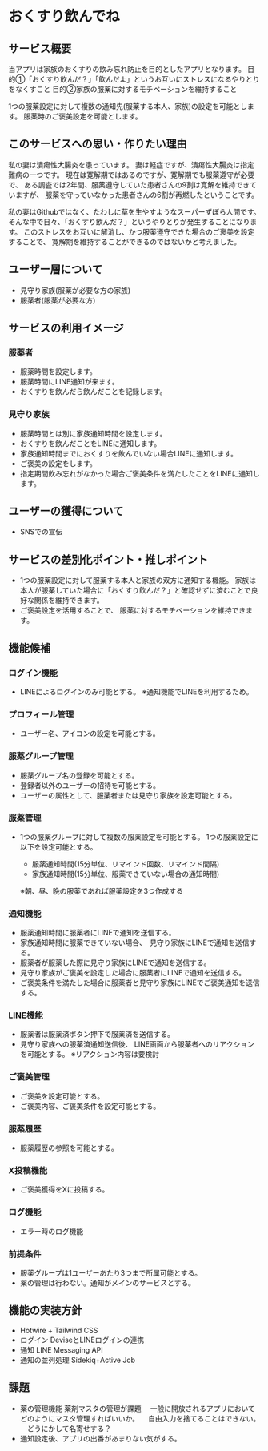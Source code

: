 # おくすり飲んでね

## サービス概要

当アプリは家族のおくすりの飲み忘れ防止を目的としたアプリとなります。
目的①「おくすり飲んだ？」「飲んだよ」というお互いにストレスになるやりとりをなくすこと
目的②家族の服薬に対するモチベーションを維持すること

1つの服薬設定に対して複数の通知先(服薬する本人、家族)の設定を可能とします。
服薬時のご褒美設定を可能とします。

## このサービスへの思い・作りたい理由

私の妻は潰瘍性大腸炎を患っています。
妻は軽症ですが、潰瘍性大腸炎は指定難病の一つです。
現在は寛解期ではあるのですが、寛解期でも服薬遵守が必要で、
ある調査では2年間、服薬遵守していた患者さんの9割は寛解を維持できていますが、
服薬を守っていなかった患者さんの6割が再燃したということです。

私の妻はGithubではなく、たわしに草を生やすようなスーパーずぼら人間です。
そんな中で日々、「おくすり飲んだ？」というやりとりが発生することになります。
このストレスをお互いに解消し、かつ服薬遵守できた場合のご褒美を設定することで、
寛解期を維持することができるのではないかと考えました。

## ユーザー層について

- 見守り家族(服薬が必要な方の家族)
- 服薬者(服薬が必要な方)

## サービスの利用イメージ

### 服薬者

- 服薬時間を設定します。
- 服薬時間にLINE通知が来ます。
- おくすりを飲んだら飲んだことを記録します。

### 見守り家族

- 服薬時間とは別に家族通知時間を設定します。
- おくすりを飲んだことをLINEに通知します。
- 家族通知時間までにおくすりを飲んでいない場合LINEに通知します。
- ご褒美の設定をします。
- 指定期間飲み忘れがなかった場合ご褒美条件を満たしたことをLINEに通知します。

## ユーザーの獲得について

- SNSでの宣伝

## サービスの差別化ポイント・推しポイント

- 1つの服薬設定に対して服薬する本人と家族の双方に通知する機能。
  家族は本人が服薬していた場合に「おくすり飲んだ？」と確認せずに済むことで良好な関係を維持できます。
- ご褒美設定を活用することで、
  服薬に対するモチベーションを維持できます。

## 機能候補

### ログイン機能

- LINEによるログインのみ可能とする。
  ※通知機能でLINEを利用するため。

### プロフィール管理

- ユーザー名、アイコンの設定を可能とする。

### 服薬グループ管理

- 服薬グループ名の登録を可能とする。
- 登録者以外のユーザーの招待を可能とする。
- ユーザーの属性として、服薬者または見守り家族を設定可能とする。

### 服薬管理

- 1つの服薬グループに対して複数の服薬設定を可能とする。
  1つの服薬設定に以下を設定可能とする。

   - 服薬通知時間(15分単位、リマインド回数、リマインド間隔)
   - 家族通知時間(15分単位、服薬できていない場合の通知時間)

  ※朝、昼、晩の服薬であれば服薬設定を3つ作成する

### 通知機能

- 服薬通知時間に服薬者にLINEで通知を送信する。
- 家族通知時間に服薬できていない場合、　見守り家族にLINEで通知を送信する。
- 服薬者が服薬した際に見守り家族にLINEで通知を送信する。
- 見守り家族がご褒美を設定した場合に服薬者にLINEで通知を送信する。
- ご褒美条件を満たした場合に服薬者と見守り家族にLINEでご褒美通知を送信する。

### LINE機能

- 服薬者は服薬済ボタン押下で服薬済を送信する。
- 見守り家族への服薬済通知送信後、
  LINE画面から服薬者へのリアクションを可能とする。
  ※リアクション内容は要検討

### ご褒美管理

- ご褒美を設定可能とする。
- ご褒美内容、ご褒美条件を設定可能とする。

### 服薬履歴

- 服薬履歴の参照を可能とする。

### X投稿機能

- ご褒美獲得をXに投稿する。

### ログ機能

- エラー時のログ機能

### 前提条件

- 服薬グループは1ユーザーあたり3つまで所属可能とする。
- 薬の管理は行わない。通知がメインのサービスとする。

## 機能の実装方針

- Hotwire + Tailwind CSS
- ログイン
  DeviseとLINEログインの連携
- 通知
  LINE Messaging API
- 通知の並列処理
  Sidekiq+Active Job


## 課題

- 薬の管理機能
  薬剤マスタの管理が課題
  　一般に開放されるアプリにおいてどのようにマスタ管理すればいいか。
  　自由入力を捨てることはできない。
  　どうにかして名寄せする？
- 通知設定後、アプリの出番があまりない気がする。
